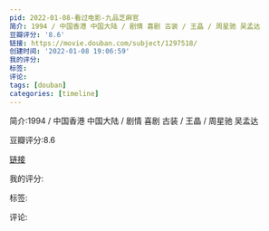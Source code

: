 ```yaml
---
pid: 2022-01-08-看过电影-九品芝麻官
简介: 1994 / 中国香港 中国大陆 / 剧情 喜剧 古装 / 王晶 / 周星驰 吴孟达
豆瓣评分: '8.6'
链接: https://movie.douban.com/subject/1297518/
创建时间: '2022-01-08 19:06:59'
我的评分:
标签:
评论:
tags: [douban]
categories: [timeline]
---
```

简介:1994 / 中国香港 中国大陆 / 剧情 喜剧 古装 / 王晶 / 周星驰 吴孟达

豆瓣评分:8.6

[链接](https://movie.douban.com/subject/1297518/)

我的评分:

标签:

评论:

